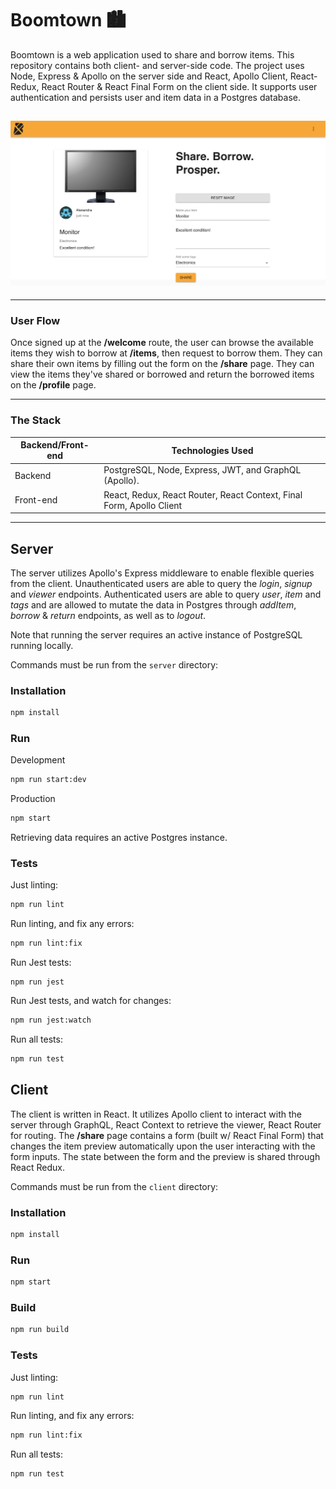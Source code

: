 # Boomtown 🏙

Boomtown is a web application used to share and borrow items. This repository contains both client- and server-side code. The project uses Node, Express & Apollo on the server side and React, Apollo Client, React-Redux, React Router & React Final Form on the client side. It supports user authentication and persists user and item data in a Postgres database.

## ![Image of Boomtown](/client/public/boomtown_screenshot.png?raw=true)

---

### User Flow

Once signed up at the **/welcome** route, the user can browse the available items they wish to borrow at **/items**, then request to borrow them. They can share their own items by filling out the form on the **/share** page. They can view the items they've shared or borrowed and return the borrowed items on the **/profile** page.

---

### The Stack

| Backend/Front-end | Technologies Used                                                    |
| ----------------- | -------------------------------------------------------------------- |
| Backend           | PostgreSQL, Node, Express, JWT, and GraphQL (Apollo).                |
| Front-end         | React, Redux, React Router, React Context, Final Form, Apollo Client |

---

## Server

The server utilizes Apollo's Express middleware to enable flexible queries from the client. Unauthenticated users are able to query the _login_, _signup_ and _viewer_ endpoints. Authenticated users are able to query _user_, _item_ and _tags_ and are allowed to mutate the data in Postgres through _addItem_, _borrow_ & _return_ endpoints, as well as to _logout_.

Note that running the server requires an active instance of PostgreSQL running locally.

Commands must be run from the `server` directory:

### Installation

```bash
npm install
```

### Run

Development

```bash
npm run start:dev
```

Production

```bash
npm start
```

Retrieving data requires an active Postgres instance.

### Tests

Just linting:

```bash
npm run lint
```

Run linting, and fix any errors:

```bash
npm run lint:fix
```

Run Jest tests:

```
npm run jest
```

Run Jest tests, and watch for changes:

```bash
npm run jest:watch
```

Run all tests:

```bash
npm run test
```

## Client

The client is written in React. It utilizes Apollo client to interact with the server through GraphQL, React Context to retrieve the viewer, React Router for routing. The **/share** page contains a form (built w/ React Final Form) that changes the item preview automatically upon the user interacting with the form inputs. The state between the form and the preview is shared through React Redux.

Commands must be run from the `client` directory:

### Installation

```bash
npm install
```

### Run

```bash
npm start
```

### Build

```bash
npm run build
```

### Tests

Just linting:

```bash
npm run lint
```

Run linting, and fix any errors:

```bash
npm run lint:fix
```

Run all tests:

```bash
npm run test
```
